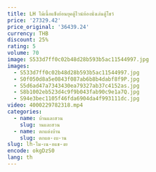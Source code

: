 ```yaml
---
title: LH ไม้เนื้อแข็งย้อนยุคตู้ไวน์ห้องนั่งเล่นตู้โชว์
price: '27329.42'
price_original: '36439.24'
currency: THB
discount: 25%
rating: 5
volume: 70
image: S533d7ff0c02b48d28b593b5ac11544997.jpg
images:
  - S533d7ff0c02b48d28b593b5ac11544997.jpg
  - S0f050d8a5e0843f087ab6b8b4dabf8f9P.jpg
  - S5d6ad47a7343430ea79327ab37c4152as.jpg
  - S8b1002eb523d4c9f9b043fab90c9e1a7Q.jpg
  - S94e3bec1105f46fda6904da4f993111dc.jpg
video: 4000229782318.mp4
categories:
  - name: บ้านและสวน
    slug: านและสวน
  - name: ตกแต่งบ้าน
    slug: ตกแต-งบ-าน
slug: lh-ไม-เน-อแข-งย
encode: okgDzS0
lang: th
---
```

  